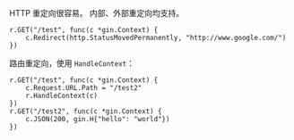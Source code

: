 HTTP 重定向很容易。 内部、外部重定向均支持。

```
r.GET("/test", func(c *gin.Context) {
	c.Redirect(http.StatusMovedPermanently, "http://www.google.com/")
})
```

路由重定向，使用 `HandleContext`：

```
r.GET("/test", func(c *gin.Context) {
    c.Request.URL.Path = "/test2"
    r.HandleContext(c)
})
r.GET("/test2", func(c *gin.Context) {
    c.JSON(200, gin.H{"hello": "world"})
})
```
